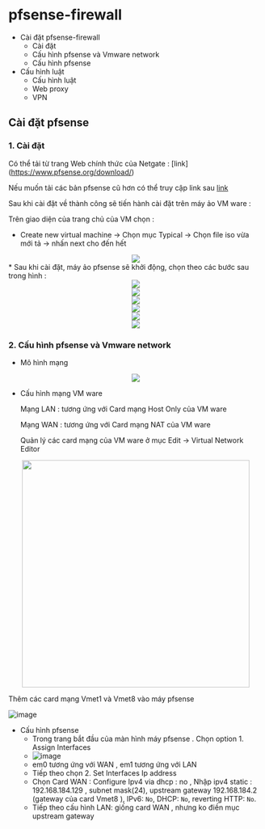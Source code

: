 # pfsense-firewall

* Cài đặt pfsense-firewall
    * Cài đặt 
    * Cấu hình pfsense và Vmware network
    * Cấu hình pfsense
*  Cấu hình luật
   * Cấu hình luật
   * Web proxy
   * VPN
##
## Cài đặt pfsense 
### 1. Cài đặt
Có thể tải từ trang Web chính thức của Netgate : [link] (https://www.pfsense.org/download/) 

Nếu muốn tải các bản pfsense cũ hơn có thể truy cập link sau [link](https://repo.ialab.dsu.edu/pfsense/)

Sau khi cài đặt về thành công sẽ tiến hành cài đặt trên máy ảo VM ware : 

Trên giao diện của trang chủ của VM chọn : 
* Create new virtual machine -> Chọn mục Typical -> Chọn file iso vừa mới tả -> nhấn next cho đến hết
<div align="center">
  <img src="https://github.com/Hungblyat/pfsense-firewall/blob/main/image/img.png">
</div>
* Sau khi cài đặt, máy ảo pfsense sẽ khởi động, chọn theo các bước sau trong hình :
<div align="center">
  <img src="https://github.com/Hungblyat/pfsense-firewall/blob/main/image/pfsense_1.jpg">
</div>

<div align="center">
  <img src="https://github.com/Hungblyat/pfsense-firewall/blob/main/image/pfsense_2.jpg">
</div>

<div align="center">
  <img src="https://github.com/Hungblyat/pfsense-firewall/blob/main/image/pfsense_3.jpg">
</div>
<div align="center">
  <img src="https://github.com/Hungblyat/pfsense-firewall/blob/main/image/pfsense_4.jpg">
</div>
<div align="center">
  <img src="https://github.com/Hungblyat/pfsense-firewall/blob/main/image/pfsense_5.jpg">
</div>
<div align="center">
  <img src="https://github.com/Hungblyat/pfsense-firewall/blob/main/image/pfsense_7.jpg">
</div>

### 2. Cấu hình pfsense và Vmware network
* Mô hình mạng
<div align="center">
  <img src="https://github.com/Hungblyat/pfsense-firewall/blob/main/image/Pfsense_topo.jpg">
</div>

* Cấu hình mạng VM ware
  
  Mạng LAN : tương ứng với Card mạng Host Only của VM ware
  
  Mạng WAN : tương ứng với Card mạng NAT của VM ware

  Quản lý các card mạng của VM ware ở mục Edit -> Virtual Network Editor
<div align="center">
  <img src="https://github.com/Hungblyat/pfsense-firewall/blob/main/image/pfsense_card.png" height="450">
</div>

  Thêm các card mạng Vmet1 và Vmet8 vào máy pfsense
  
![image](https://github.com/user-attachments/assets/f7ba9b87-f2b8-44e1-937a-82211b0c3b89)

* Cấu hình pfsense
   - Trong trang bắt đầu của màn hình máy pfsense . Chọn option 1. Assign Interfaces
   - ![image](https://github.com/user-attachments/assets/886a2f15-9a88-4c73-bc33-122786e67c8a)
   - em0 tương ứng với WAN , em1 tương ứng với LAN
   - Tiếp theo chọn 2. Set Interfaces Ip address
   - Chọn Card WAN : Configure Ipv4 via dhcp : no , Nhập ipv4 static : 192.168.184.129 , subnet mask(24), upstream gateway 192.168.184.2 (gateway của card Vmet8 ), IPv6: `No`, DHCP: `No`, reverting HTTP: `No`.
   - Tiếp theo cấu hình LAN: giống card WAN , nhưng ko điền mục upstream gateway


